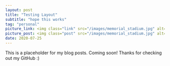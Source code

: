 ```yaml
---
layout: post
title: "Testing Layout"
subtitle: "hope this works"
tag: "personal"
picture_link: <img class="link" src="/images/memorial_stadium.jpg" alt="Bay Bridge"/>
picture_post: <img class="post" src="/images/memorial_stadium.jpg" alt="Bay Bridge"/> 
date: 2020-07-25
---
```


This is a placeholder for my blog posts. Coming soon! Thanks for checking out my GitHub :)
